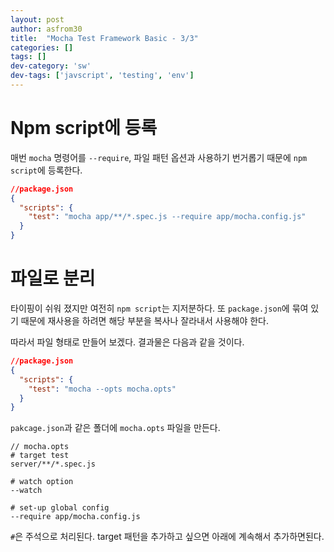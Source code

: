 ```yaml
---
layout: post
author: asfrom30
title:  "Mocha Test Framework Basic - 3/3"
categories: []
tags: []
dev-category: 'sw'
dev-tags: ['javscript', 'testing', 'env']
---
```


# Npm script에 등록
매번 `mocha` 명령어를 `--require`, 파일 패턴 옵션과 사용하기 번거롭기 때문에 `npm script`에 등록한다.

```json
//package.json
{
  "scripts": {
    "test": "mocha app/**/*.spec.js --require app/mocha.config.js"
  }
}
```

# 파일로 분리

타이핑이 쉬워 졌지만 여전히 `npm script`는 지저분하다. 또 `package.json`에 묶여 있기 때문에 재사용을 하려면 해당 부분을 복사나 잘라내서 사용해야 한다.

따라서 파일 형태로 만들어 보겠다. 결과물은 다음과 같을 것이다.

```json
//package.json
{
  "scripts": {
    "test": "mocha --opts mocha.opts"
  }
}
```

`pakcage.json`과 같은 폴더에 `mocha.opts` 파일을 만든다.

```
// mocha.opts
# target test 
server/**/*.spec.js

# watch option
--watch

# set-up global config
--require app/mocha.config.js
```

`#`은 주석으로 처리된다. target 패턴을 추가하고 싶으면 아래에 계속해서 추가하면된다.